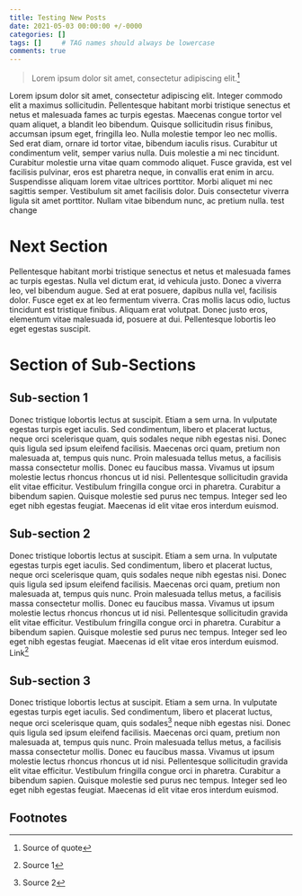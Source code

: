```yaml
---
title: Testing New Posts
date: 2021-05-03 00:00:00 +/-0000
categories: []
tags: []     # TAG names should always be lowercase
comments: true
---
```




> Lorem ipsum dolor sit amet, consectetur adipiscing elit.[^fnquote]

Lorem ipsum dolor sit amet, consectetur adipiscing elit. Integer commodo elit a maximus sollicitudin. Pellentesque habitant morbi tristique senectus et netus et malesuada fames ac turpis egestas. Maecenas congue tortor vel quam aliquet, a blandit leo bibendum. Quisque sollicitudin risus finibus, accumsan ipsum eget, fringilla leo. Nulla molestie tempor leo nec mollis. Sed erat diam, ornare id tortor vitae, bibendum iaculis risus. Curabitur ut condimentum velit, semper varius nulla. Duis molestie a mi nec tincidunt. Curabitur molestie urna vitae quam commodo aliquet. Fusce gravida, est vel facilisis pulvinar, eros est pharetra neque, in convallis erat enim in arcu. Suspendisse aliquam lorem vitae ultrices porttitor. Morbi aliquet mi nec sagittis semper. Vestibulum sit amet facilisis dolor. Duis consectetur viverra ligula sit amet porttitor. Nullam vitae bibendum nunc, ac pretium nulla.
test change


# Next Section

Pellentesque habitant morbi tristique senectus et netus et malesuada fames ac turpis egestas. Nulla vel dictum erat, id vehicula justo. Donec a viverra leo, vel bibendum augue. Sed at erat posuere, dapibus nulla vel, facilisis dolor. Fusce eget ex at leo fermentum viverra. Cras mollis lacus odio, luctus tincidunt est tristique finibus. Aliquam erat volutpat. Donec justo eros, elementum vitae malesuada id, posuere at dui. Pellentesque lobortis leo eget egestas suscipit.


# Section of Sub-Sections

## Sub-section 1

Donec tristique lobortis lectus at suscipit. Etiam a sem urna. In vulputate egestas turpis eget iaculis. Sed condimentum, libero et placerat luctus, neque orci scelerisque quam, quis sodales neque nibh egestas nisi. Donec quis ligula sed ipsum eleifend facilisis. Maecenas orci quam, pretium non malesuada at, tempus quis nunc. Proin malesuada tellus metus, a facilisis massa consectetur mollis. Donec eu faucibus massa. Vivamus ut ipsum molestie lectus rhoncus rhoncus ut id nisi. Pellentesque sollicitudin gravida elit vitae efficitur. Vestibulum fringilla congue orci in pharetra. Curabitur a bibendum sapien. Quisque molestie sed purus nec tempus. Integer sed leo eget nibh egestas feugiat. Maecenas id elit vitae eros interdum euismod.

## Sub-section 2

Donec tristique lobortis lectus at suscipit. Etiam a sem urna. In vulputate egestas turpis eget iaculis. Sed condimentum, libero et placerat luctus, neque orci scelerisque quam, quis sodales neque nibh egestas nisi. Donec quis ligula sed ipsum eleifend facilisis. Maecenas orci quam, pretium non malesuada at, tempus quis nunc. Proin malesuada tellus metus, a facilisis massa consectetur mollis. Donec eu faucibus massa. Vivamus ut ipsum molestie lectus rhoncus rhoncus ut id nisi. Pellentesque sollicitudin gravida elit vitae efficitur. Vestibulum fringilla congue orci in pharetra. Curabitur a bibendum sapien. Quisque molestie sed purus nec tempus. Integer sed leo eget nibh egestas feugiat. Maecenas id elit vitae eros interdum euismod. Link[^fn1]

## Sub-section 3

Donec tristique lobortis lectus at suscipit. Etiam a sem urna. In vulputate egestas turpis eget iaculis. Sed condimentum, libero et placerat luctus, neque orci scelerisque quam, quis sodales[^fn2] neque nibh egestas nisi. Donec quis ligula sed ipsum eleifend facilisis. Maecenas orci quam, pretium non malesuada at, tempus quis nunc. Proin malesuada tellus metus, a facilisis massa consectetur mollis. Donec eu faucibus massa. Vivamus ut ipsum molestie lectus rhoncus rhoncus ut id nisi. Pellentesque sollicitudin gravida elit vitae efficitur. Vestibulum fringilla congue orci in pharetra. Curabitur a bibendum sapien. Quisque molestie sed purus nec tempus. Integer sed leo eget nibh egestas feugiat. Maecenas id elit vitae eros interdum euismod.

## Footnotes
[^fnquote]: Source of quote
[^fn1]: Source 1
[^fn2]: Source 2